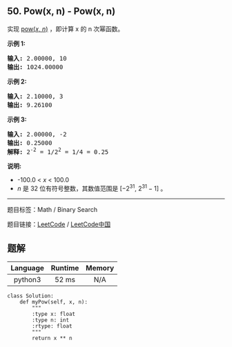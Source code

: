 ## 50. Pow(x, n) - Pow(x, n)

<!--If you want to use the English description, use `question.content` instead-->

<p>实现&nbsp;<a href="https://www.cplusplus.com/reference/valarray/pow/" target="_blank">pow(<em>x</em>, <em>n</em>)</a>&nbsp;，即计算 x 的 n 次幂函数。</p>

<p><strong>示例 1:</strong></p>

<pre><strong>输入:</strong> 2.00000, 10
<strong>输出:</strong> 1024.00000
</pre>

<p><strong>示例&nbsp;2:</strong></p>

<pre><strong>输入:</strong> 2.10000, 3
<strong>输出:</strong> 9.26100
</pre>

<p><strong>示例&nbsp;3:</strong></p>

<pre><strong>输入:</strong> 2.00000, -2
<strong>输出:</strong> 0.25000
<strong>解释:</strong> 2<sup>-2</sup> = 1/2<sup>2</sup> = 1/4 = 0.25</pre>

<p><strong>说明:</strong></p>

<ul>
	<li>-100.0 &lt;&nbsp;<em>x</em>&nbsp;&lt; 100.0</li>
	<li><em>n</em>&nbsp;是 32 位有符号整数，其数值范围是&nbsp;[&minus;2<sup>31</sup>,&nbsp;2<sup>31&nbsp;</sup>&minus; 1] 。</li>
</ul>



-----

题目标签：Math / Binary Search

题目链接：[LeetCode](https://leetcode.com/problems/powx-n/description/)  /  [LeetCode中国](https://leetcode-cn.com/problems/powx-n/description/)

## 题解



| Language | Runtime | Memory |
|:---:|:---:|:---:|
| python3  | 52  ms | N/A |

```python3
class Solution:
    def myPow(self, x, n):
        """
        :type x: float
        :type n: int
        :rtype: float
        """
        return x ** n
```
